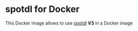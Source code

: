 # spotdl for Docker

This Docker image allows to use [spotdl](https://github.com/spotDL/spotify-downloader) **V3** in a Docker image